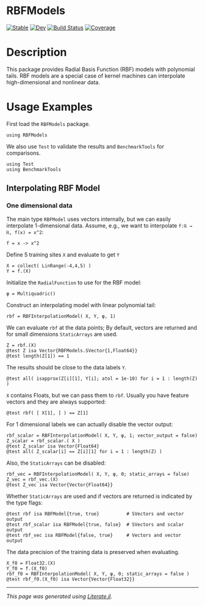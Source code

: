 # RBFModels

[![Stable](https://img.shields.io/badge/docs-stable-blue.svg)](https://manuelbb-upb.github.io/RBFModels.jl/stable)
[![Dev](https://img.shields.io/badge/docs-dev-blue.svg)](https://manuelbb-upb.github.io/RBFModels.jl/dev)
[![Build Status](https://github.com/manuelbb-upb/RBFModels.jl/workflows/CI/badge.svg)](https://github.com/manuelbb-upb/RBFModels.jl/actions)
[![Coverage](https://codecov.io/gh/manuelbb-upb/RBFModels.jl/branch/master/graph/badge.svg)](https://codecov.io/gh/manuelbb-upb/RBFModels.jl)

# Description
This package provides Radial Basis Function (RBF) models with polynomial tails.
RBF models are a special case of kernel machines can interpolate high-dimensional
and nonlinear data.

# Usage Examples

First load the `RBFModels` package.

````@example README
using RBFModels
````

We also use `Test` to validate the results and `BenchmarkTools` for comparisons.

````@example README
using Test
using BenchmarkTools
````

## Interpolating RBF Model

### One dimensional data
The main type `RBFModel` uses vectors internally, but we can easily
interpolate 1-dimensional data.
Assume, e.g., we want to interpolate ``f:ℝ → ℝ, f(x) = x^2``:

````@example README
f = x -> x^2
````

Define 5 training sites `X` and evaluate to get `Y`

````@example README
X = collect( LinRange(-4,4,5) )
Y = f.(X)
````

Initialize the `RadialFunction` to use for the RBF model:

````@example README
φ = Multiquadric()
````

Construct an interpolating model with linear polynomial tail:

````@example README
rbf = RBFInterpolationModel( X, Y, φ, 1)
````

We can evaluate `rbf` at the data points;
By default, vectors are returned and for small dimensions
`StaticArrays` are used.

````@example README
Z = rbf.(X)
@test Z isa Vector{RBFModels.SVector{1,Float64}}
@test length(Z[1]) == 1
````

The results should be close to the data labels `Y`.

````@example README
@test all( isapprox(Z[i][1], Y[i]; atol = 1e-10) for i = 1 : length(Z) )
````

`X` contains Floats, but we can pass them to `rbf`.
Usually you have feature vectors and they are always supported:

````@example README
@test rbf( [ X[1], ] ) == Z[1]
````

For 1 dimensional labels we can actually disable the vector output:

````@example README
rbf_scalar = RBFInterpolationModel( X, Y, φ, 1; vector_output = false)
Z_scalar = rbf_scalar.( X )
@test Z_scalar isa Vector{Float64}
@test all( Z_scalar[i] == Z[i][1] for i = 1 : length(Z) )
````

Also, the `StaticArrays` can be disabled:

````@example README
rbf_vec = RBFInterpolationModel( X, Y, φ, 0; static_arrays = false)
Z_vec = rbf_vec.(X)
@test Z_vec isa Vector{Vector{Float64}}
````

Whether `StaticArrays` are used and if vectors are returned is
indicated by the type flags:

````@example README
@test rbf isa RBFModel{true, true}          # SVectors and vector output
@test rbf_scalar isa RBFModel{true, false}  # SVectors and scalar output
@test rbf_vec isa RBFModel{false, true}     # Vectors and vector output
````

The data precision of the training data is preserved when evaluating.

````@example README
X_f0 = Float32.(X)
Y_f0 = f.(X_f0)
rbf_f0 = RBFInterpolationModel( X, Y, φ, 0; static_arrays = false )
@test rbf_f0.(X_f0) isa Vector{Vector{Float32}}
````

---

*This page was generated using [Literate.jl](https://github.com/fredrikekre/Literate.jl).*


